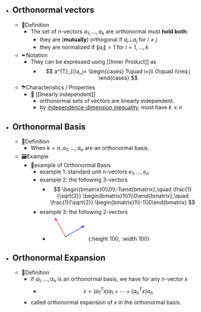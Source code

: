 - ## Orthonormal vectors
	- 📝Definition
		- The set of $n$-vectors $a_1,...,a_k$ are orthonormal must **hold both**:
			- they are (**mutually**) orthogonal if $a_i\bot a_j$ for $i\neq j$
			- they are normalized if $\lVert a_i\rVert=1$ for $i=1,...,k$
	- ✒Notation
		- They can be expressed using [[Inner Product]] as
			- $$
			  a^{T}_{i}a_j=
			  \begin{cases}
			  1\quad i=j\\
			  0\quad i\neq j
			  \end{cases}
			  $$
	- ⛈Characteristics / Properties
		- 📌 [[linearly independent]]
			- orthonormal sets of vectors are linearly independent.
			- by [independence-dimension inequality](((4712e003-a96d-40c6-9070-1dad93658e9a))), must have $k\leq n$
- ## Orthonormal Basis
	- 📝Definition
		- When $k=n,a_1,...,a_n$ are an orthonormal basis.
	- 🗃Example
		- 📌example of Orthonormal Basis
			- example 1: standard unit $n$-vectors $e_1,...,e_n$
			- example 2: the following 3-vectors
				- $$
				  \begin{bmatrix}0\\0\\-1\end{bmatrix},\quad
				  \frac{1}{\sqrt{2}} \begin{bmatrix}1\\1\\0\end{bmatrix},\quad
				  \frac{1}{\sqrt{2}} \begin{bmatrix}1\\-1\\0\end{bmatrix}
				  $$
			- example 3: the following 2-vectors
				- ![name](../assets/orthonormal_basis_2_vectors.png){:height 100, :width 100}
- ## Orthonormal Expansion
	- 📝Definition
		- if $a_1,...,a_n$ is an orthonormal basis, we have for any $n$-vector $x$
			- $$
			  x=(a_{1}^{T}x)a_1+\cdots+(a_{n}^{T}x)a_n
			  $$
		- called orthonormal expansion of $x$ in the orthonormal basis.
